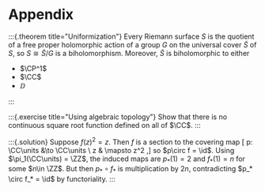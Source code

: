 # Appendix

:::{.theorem title="Uniformization"}
Every Riemann surface $S$ is the quotient of a free proper holomorphic action of a group $G$ on the universal cover $\tilde S$ of $S$, so $S\cong \tilde S/G$ is a biholomorphism.
Moreover, $\tilde S$ is biholomorphic to either 

- $\CP^1$
- $\CC$
- $\DD$

:::



:::{.exercise title="Using algebraic topology"}
Show that there is no continuous square root function defined on all of $\CC$.
:::

:::{.solution}
Suppose $f(z)^2 = z$. 
Then $f$ is a section to the covering map
\[
p: \CC\units &\to \CC\units \\
z & \mapsto z^2
,\]
so $p\circ f = \id$.
Using $\pi_1(\CC\units) = \ZZ$, the induced maps are $p_*(1) = 2$ and $f_*(1) = n$ for some $n\in \ZZ$.
But then $p_* \circ f_*$ is multiplication by $2n$, contradicting $p_* \circ f_* = \id$ by functoriality.
:::


